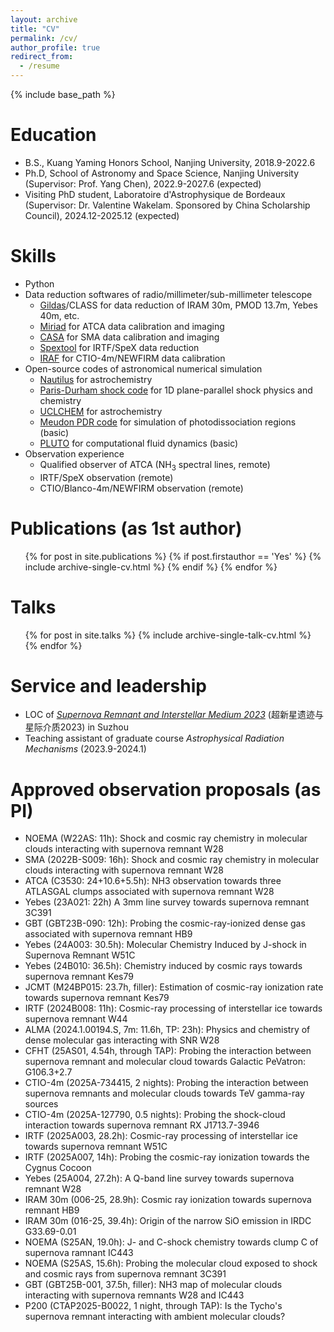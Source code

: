 ```yaml
---
layout: archive
title: "CV"
permalink: /cv/
author_profile: true
redirect_from:
  - /resume
---
```


{% include base_path %}

Education
======
* B.S., Kuang Yaming Honors School, Nanjing University, 2018.9-2022.6
* Ph.D, School of Astronomy and Space Science, Nanjing University (Supervisor: Prof. Yang Chen), 2022.9-2027.6 (expected)
* Visiting PhD student, Laboratoire d'Astrophysique de Bordeaux (Supervisor: Dr. Valentine Wakelam. Sponsored by China Scholarship Council), 2024.12-2025.12 (expected)
  
Skills
======
* Python
* Data reduction softwares of radio/millimeter/sub-millimeter telescope
  * [Gildas](https://www.iram.fr/IRAMFR/GILDAS/)/CLASS for data reduction of IRAM 30m, PMOD 13.7m, Yebes 40m, etc.
  * [Miriad](https://www.atnf.csiro.au/computing/software/miriad/) for ATCA data calibration and imaging
  * [CASA](https://casa.nrao.edu/casa_obtaining.shtml) for SMA data calibration and imaging
  * [Spextool](https://irtfweb.ifa.hawaii.edu/~spex/observer/) for IRTF/SpeX data reduction
  * [IRAF](https://iraf.noirlab.edu/) for CTIO-4m/NEWFIRM data calibration
* Open-source codes of astronomical numerical simulation
  * [Nautilus](https://forge.oasu.u-bordeaux.fr/LAB/astrochem-tools/pnautilus) for astrochemistry
  * [Paris-Durham shock code](https://ism.obspm.fr/shock.html) for 1D plane-parallel shock physics and chemistry
  * [UCLCHEM](https://uclchem.github.io/) for astrochemistry
  * [Meudon PDR code](https://ism.obspm.fr/pdr.html) for simulation of photodissociation regions (basic)
  * [PLUTO](http://plutocode.ph.unito.it/) for computational fluid dynamics (basic)
* Observation experience
  * Qualified observer of ATCA (NH<sub>3</sub> spectral lines, remote)
  * IRTF/SpeX observation (remote)
  * CTIO/Blanco-4m/NEWFIRM observation (remote)

Publications (as 1st author)
======
  <ul>{% for post in site.publications %}
    {% if post.firstauthor == 'Yes' %}
    {% include archive-single-cv.html %}
    {% endif %}
  {% endfor %}</ul>
  
Talks
======
  <ul>{% for post in site.talks %}
    {% include archive-single-talk-cv.html %}
  {% endfor %}</ul>
  
Service and leadership
======
* LOC of [*Supernova Remnant and Interstellar Medium 2023*](https://astronomy.nju.edu.cn/njdx/front/expand/registration/view.do?iid=85) (超新星遗迹与星际介质2023) in Suzhou
* Teaching assistant of graduate course _Astrophysical Radiation Mechanisms_ (2023.9-2024.1)

Approved observation proposals (as PI)
=====
* NOEMA (W22AS: 11h): Shock and cosmic ray chemistry in molecular clouds interacting with supernova remnant W28
* SMA (2022B-S009: 16h): Shock and cosmic ray chemistry in molecular clouds interacting with supernova remnant W28
* ATCA (C3530: 24+10.6+5.5h): NH3 observation towards three ATLASGAL clumps associated with supernova remnant W28 
* Yebes (23A021: 22h) A 3mm line survey towards supernova remnant 3C391 
* GBT (GBT23B-090: 12h): Probing the cosmic-ray-ionized dense gas associated with supernova remnant HB9
* Yebes (24A003: 30.5h): Molecular Chemistry Induced by J-shock in Supernova Remnant W51C
* Yebes (24B010: 36.5h): Chemistry induced by cosmic rays towards supernova remnant Kes79
* JCMT (M24BP015: 23.7h, filler): Estimation of cosmic-ray ionization rate towards supernova remnant Kes79
* IRTF (2024B008: 11h): Cosmic-ray processing of interstellar ice towards supernova remnant W44
* ALMA (2024.1.00194.S, 7m: 11.6h, TP: 23h): Physics and chemistry of dense molecular gas interacting with SNR W28
* CFHT (25AS01, 4.54h, through TAP): Probing the interaction between supernova remnant and molecular cloud towards Galactic PeVatron: G106.3+2.7
* CTIO-4m (2025A-734415, 2 nights): Probing the interaction between supernova remnants and molecular clouds towards TeV gamma-ray sources
* CTIO-4m (2025A-127790, 0.5 nights): Probing the shock-cloud interaction towards supernova remnant RX J1713.7-3946
* IRTF (2025A003, 28.2h): Cosmic-ray processing of interstellar ice towards supernova remnant W51C
* IRTF (2025A007, 14h): Probing the cosmic-ray ionization towards the Cygnus Cocoon
* Yebes (25A004, 27.2h): A Q-band line survey towards supernova remnant W28
* IRAM 30m (006-25, 28.9h): Cosmic ray ionization towards supernova remnant HB9
* IRAM 30m (016-25, 39.4h): Origin of the narrow SiO emission in IRDC G33.69-0.01
* NOEMA (S25AN, 19.0h): J- and C-shock chemistry towards clump C of supernova ramnant IC443
* NOEMA (S25AS, 15.6h): Probing the molecular cloud exposed to shock and cosmic rays from supernova remnant 3C391
* GBT (GBT25B-001, 37.5h, filler): NH3 map of molecular clouds interacting with supernova remnants W28 and IC443
* P200 (CTAP2025-B0022, 1 night, through TAP): Is the Tycho's supernova remnant interacting with ambient molecular clouds?
